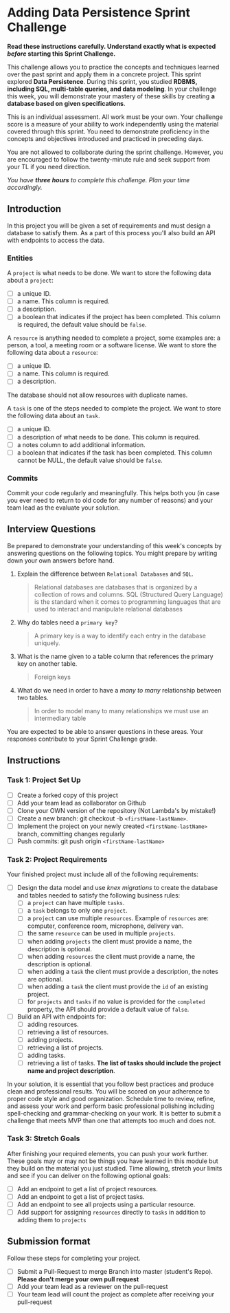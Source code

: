 # Adding Data Persistence Sprint Challenge

**Read these instructions carefully. Understand exactly what is expected _before_ starting this Sprint Challenge.**

This challenge allows you to practice the concepts and techniques learned over the past sprint and apply them in a concrete project. This sprint explored **Data Persistence**. During this sprint, you studied **RDBMS, including SQL, multi-table queries, and data modeling**. In your challenge this week, you will demonstrate your mastery of these skills by creating **a database based on given specifications**.

This is an individual assessment. All work must be your own. Your challenge score is a measure of your ability to work independently using the material covered through this sprint. You need to demonstrate proficiency in the concepts and objectives introduced and practiced in preceding days.

You are not allowed to collaborate during the sprint challenge. However, you are encouraged to follow the twenty-minute rule and seek support from your TL if you need direction.

_You have **three hours** to complete this challenge. Plan your time accordingly._

## Introduction

In this project you will be given a set of requirements and must design a database to satisfy them. As a part of this process you'll also build an API with endpoints to access the data.

### Entities

A `project` is what needs to be done. We want to store the following data about a `project`:

-   [ ] a unique ID.
-   [ ] a name. This column is required.
-   [ ] a description.
-   [ ] a boolean that indicates if the project has been completed. This column is required, the default value should be `false`.

A `resource` is anything needed to complete a project, some examples are: a person, a tool, a meeting room or a software license. We want to store the following data about a `resource`:

-   [ ] a unique ID.
-   [ ] a name. This column is required.
-   [ ] a description.

The database should not allow resources with duplicate names.

A `task` is one of the steps needed to complete the project. We want to store the following data about an `task`.

-   [ ] a unique ID.
-   [ ] a description of what needs to be done. This column is required.
-   [ ] a notes column to add additional information.
-   [ ] a boolean that indicates if the task has been completed. This column cannot be NULL, the default value should be `false`.

### Commits

Commit your code regularly and meaningfully. This helps both you (in case you ever need to return to old code for any number of reasons) and your team lead as the evaluate your solution.

## Interview Questions

Be prepared to demonstrate your understanding of this week's concepts by answering questions on the following topics. You might prepare by writing down your own answers before hand.

1. Explain the difference between `Relational Databases` and `SQL`.

    >Relational databases are databases that is organized by a collection of rows and columns.
    >SQL (Structured Query Language) is the standard when it comes to programming languages that are used to interact and manipulate relational databases

2. Why do tables need a `primary key`?

    >A primary key is a way to identify each entry in the database uniquely.

3. What is the name given to a table column that references the primary key on another table.

    >Foreign keys

4. What do we need in order to have a _many to many_ relationship between two tables.

    > In order to model many to many relationships we must use an intermediary table

You are expected to be able to answer questions in these areas. Your responses contribute to your Sprint Challenge grade.

## Instructions

### Task 1: Project Set Up

-   [ ] Create a forked copy of this project
-   [ ] Add your team lead as collaborator on Github
-   [ ] Clone your OWN version of the repository (Not Lambda's by mistake!)
-   [ ] Create a new branch: git checkout -b `<firstName-lastName>`.
-   [ ] Implement the project on your newly created `<firstName-lastName>` branch, committing changes regularly
-   [ ] Push commits: git push origin `<firstName-lastName>`

### Task 2: Project Requirements

Your finished project must include all of the following requirements:

-   [ ] Design the data model and use _knex migrations_ to create the database and tables needed to satisfy the following business rules:
    -   [ ] a `project` can have multiple `tasks`.
    -   [ ] a `task` belongs to only one `project`.
    -   [ ] a `project` can use multiple `resources`. Example of `resources` are: computer, conference room, microphone, delivery van.
    -   [ ] the same `resource` can be used in multiple `projects`.
    -   [ ] when adding `projects` the client must provide a name, the description is optional.
    -   [ ] when adding `resources` the client must provide a name, the description is optional.
    -   [ ] when adding a `task` the client must provide a description, the notes are optional.
    -   [ ] when adding a `task` the client must provide the `id` of an existing project.
    -   [ ] for `projects` and `tasks` if no value is provided for the `completed` property, the API should provide a default value of `false`.
-   [ ] Build an API with endpoints for:
    -   [ ] adding resources.
    -   [ ] retrieving a list of resources.
    -   [ ] adding projects.
    -   [ ] retrieving a list of projects.
    -   [ ] adding tasks.
    -   [ ] retrieving a list of tasks. **The list of tasks should include the project name and project description**.

In your solution, it is essential that you follow best practices and produce clean and professional results. You will be scored on your adherence to proper code style and good organization. Schedule time to review, refine, and assess your work and perform basic professional polishing including spell-checking and grammar-checking on your work. It is better to submit a challenge that meets MVP than one that attempts too much and does not.

### Task 3: Stretch Goals

After finishing your required elements, you can push your work further. These goals may or may not be things you have learned in this module but they build on the material you just studied. Time allowing, stretch your limits and see if you can deliver on the following optional goals:

-   [ ] Add an endpoint to get a list of project resources.
-   [ ] Add an endpoint to get a list of project tasks.
-   [ ] Add an endpoint to see all projects using a particular resource.
-   [ ] Add support for assigning `resources` directly to `tasks` in addition to adding them to `projects`

## Submission format

Follow these steps for completing your project.

-   [ ] Submit a Pull-Request to merge <firstName-lastName> Branch into master (student's Repo). **Please don't merge your own pull request**
-   [ ] Add your team lead as a reviewer on the pull-request
-   [ ] Your team lead will count the project as complete after receiving your pull-request
